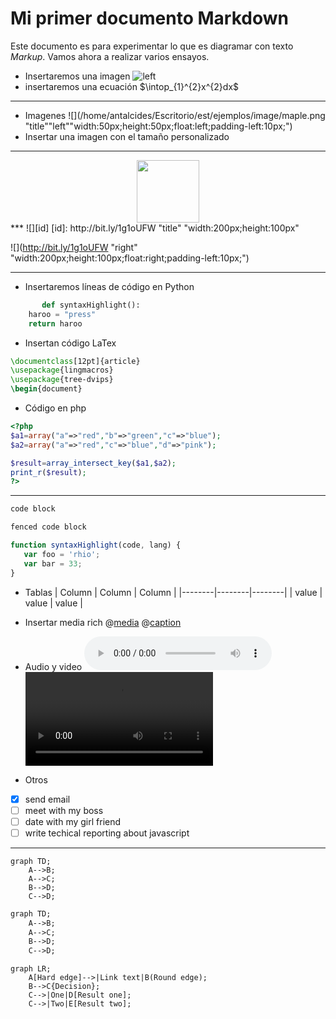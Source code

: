 # Mi primer documento Markdown
Este documento es para experimentar lo que es diagramar con texto *Markup*.
Vamos ahora a realizar varios ensayos.
* Insertaremos una imagen
![left](/home/antalcides/Escritorio/est/ejemplos/image/maple.png  "Mi Imagen")
* insertaremos una ecuación
$\intop_{1}^{2}x^{2}dx$

* * *
* Imagenes 
![](/home/antalcides/Escritorio/est/ejemplos/image/maple.png "title""left""width:50px;height:50px;float:left;padding-left:10px;")
* Insertar una imagen con el tamaño personalizado
- - -
<center><IMG src="/home/antalcides/Escritorio/est/ejemplos/image/maple.png" width="100" height="100"/></center>
***
![][id]
[id]: http://bit.ly/1g1oUFW "title" "width:200px;height:100px"


![](http://bit.ly/1g1oUFW "right" "width:200px;height:100px;float:right;padding-left:10px;")

- - -


* Insertaremos líneas de código en Python
```python
       def syntaxHighlight():
    haroo = "press"
    return haroo
```

* Insertan código LaTex

```tex
\documentclass[12pt]{article}
\usepackage{lingmacros}
\usepackage{tree-dvips}
\begin{document} 
```

* Código en php

```php
<?php
$a1=array("a"=>"red","b"=>"green","c"=>"blue");
$a2=array("a"=>"red","c"=>"blue","d"=>"pink");

$result=array_intersect_key($a1,$a2);
print_r($result);
?>
```

* * *

```ruby
code block
```

~~~cpp
fenced code block
~~~

~~~javascript
function syntaxHighlight(code, lang) {
   var foo = 'rhio';
   var bar = 33;
}
~~~
* Tablas
| Column | Column | Column |
|--------|--------|--------|
| value  | value  | value  |

* Insertar media rich
@[media](https://twitter.com/haroopad/status/337257711827841024)
@[caption](https://twitter.com/haroopad/status/337257711827841024 'width:200px;margin:1em')
* Audio y video
![audio](http://v2v.cc/~j/theora_testsuite/320x240.ogg)
![video](http://www.html5rocks.com/en/tutorials/video/basics/devstories.webm)
* Otros
- [x] send email
- [ ] meet with my boss
- [ ] date with my girl friend
- [ ] write techical reporting about javascript

* * *
```mermaid
graph TD;
    A-->B;
    A-->C;
    B-->D;
    C-->D;
```

```markdown
graph TD;
    A-->B;
    A-->C;
    B-->D;
    C-->D;
```

```mermaid
graph LR;
    A[Hard edge]-->|Link text|B(Round edge);
    B-->C{Decision};
    C-->|One|D[Result one];
    C-->|Two|E[Result two];
```




